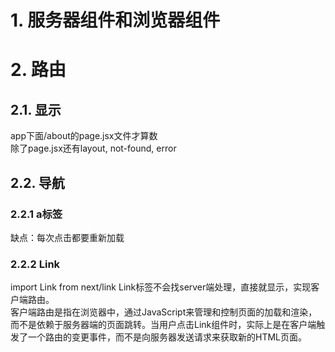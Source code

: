 # 1. 服务器组件和浏览器组件

# 2. 路由
## 2.1. 显示
app下面/about的page.jsx文件才算数  
除了page.jsx还有layout, not-found, error
## 2.2. 导航
### 2.2.1 a标签
缺点：每次点击都要重新加载
### 2.2.2 Link
import Link from next/link
Link标签不会找server端处理，直接就显示，实现客户端路由。  
客户端路由是指在浏览器中，通过JavaScript来管理和控制页面的加载和渲染，而不是依赖于服务器端的页面跳转。当用户点击Link组件时，实际上是在客户端触发了一个路由的变更事件，而不是向服务器发送请求来获取新的HTML页面。